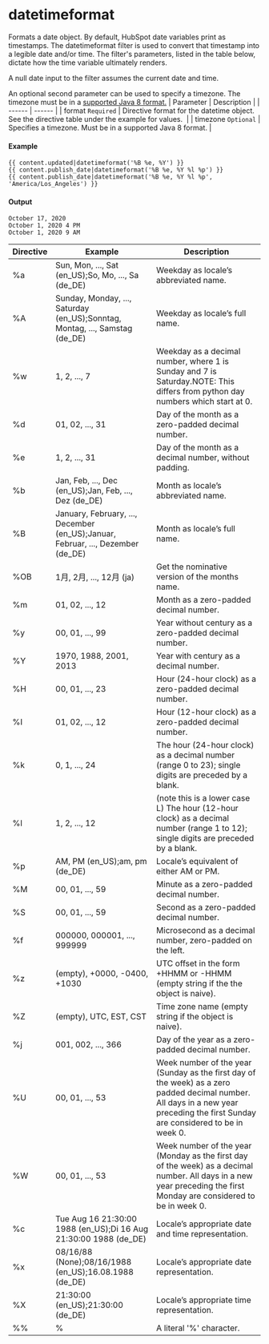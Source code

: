 # datetimeformat
Formats a date object. By default, HubSpot date variables print as timestamps. The datetimeformat filter is used to convert that timestamp into a legible date and/or time. The filter's parameters, listed in the table below, dictate how the time variable ultimately renders.

A null date input to the filter assumes the current date and time.

An optional second parameter can be used to specify a timezone. The timezone must be in a [supported Java 8 format.](https://docs.oracle.com/javase/8/docs/api/java/util/TimeZone.html)
| Parameter | Description | 
|  ------  |  ------  | 
| format `Required` | Directive format for the datetime object. See the directive table under the example for values.  | 
| timezone `Optional` | Specifies a timezone. Must be in a supported Java 8 format. | 


#### Example
```jinja2
{{ content.updated|datetimeformat('%B %e, %Y') }}
{{ content.publish_date|datetimeformat('%B %e, %Y %l %p') }} 
{{ content.publish_date|datetimeformat('%B %e, %Y %l %p', 'America/Los_Angeles') }}
```

#### Output
```jinja2
October 17, 2020
October 1, 2020 4 PM
October 1, 2020 9 AM
```

| Directive | Example | Description | 
|  ------  |  ------  |  ------  | 
| %a | Sun, Mon, ..., Sat (en_US);So, Mo, ..., Sa (de_DE) | Weekday as locale’s abbreviated name. | 
| %A | Sunday, Monday, ..., Saturday (en_US);Sonntag, Montag, ..., Samstag (de_DE) | Weekday as locale’s full name.  | 
| %w | 1, 2, ..., 7 | Weekday as a decimal number, where 1 is Sunday and 7 is Saturday.NOTE: This differs from python day numbers which start at 0. | 
| %d | 01, 02, ..., 31 | Day of the month as a zero-padded decimal number. | 
| %e | 1, 2, ..., 31 | Day of the month as a decimal number, without padding. | 
| %b | Jan, Feb, ..., Dec (en_US);Jan, Feb, ..., Dez (de_DE) | Month as locale’s abbreviated name.  | 
| %B | January, February, ..., December (en_US);Januar, Februar, ..., Dezember (de_DE) | Month as locale’s full name.  | 
| %OB | 1月, 2月, ..., 12月 (ja) | Get the nominative version of the months name. | 
| %m | 01, 02, ..., 12 | Month as a zero-padded decimal number. | 
| %y | 00, 01, ..., 99 | Year without century as a zero-padded decimal number. | 
| %Y | 1970, 1988, 2001, 2013 | Year with century as a decimal number. | 
| %H | 00, 01, ..., 23 | Hour (24-hour clock) as a zero-padded decimal number. | 
| %I | 01, 02, ..., 12 | Hour (12-hour clock) as a zero-padded decimal number. | 
| %k | 0,  1, ..., 24 | The hour (24-hour clock) as a decimal number (range 0 to 23); single digits are preceded by a blank. | 
| %l | 1,  2, ..., 12 | (note this is a lower case L) The hour (12-hour clock) as a decimal number (range 1 to 12); single digits are preceded by a blank. | 
| %p | AM, PM (en_US);am, pm (de_DE) | Locale’s equivalent of either AM or PM.  | 
| %M | 00, 01, ..., 59 | Minute as a zero-padded decimal number. | 
| %S | 00, 01, ..., 59 | Second as a zero-padded decimal number. | 
| %f | 000000, 000001, ..., 999999 | Microsecond as a decimal number, zero-padded on the left. | 
| %z | (empty), +0000, -0400, +1030 | UTC offset in the form +HHMM or -HHMM (empty string if the the object is naive). | 
| %Z | (empty), UTC, EST, CST | Time zone name (empty string if the object is naive). | 
| %j | 001, 002, ..., 366 | Day of the year as a zero-padded decimal number. | 
| %U | 00, 01, ..., 53 | Week number of the year (Sunday as the first day of the week) as a zero padded decimal number. All days in a new year preceding the first Sunday are considered to be in week 0. | 
| %W | 00, 01, ..., 53 | Week number of the year (Monday as the first day of the week) as a decimal number. All days in a new year preceding the first Monday are considered to be in week 0. | 
| %c | Tue Aug 16 21:30:00 1988 (en_US);Di 16 Aug 21:30:00 1988 (de_DE) | Locale’s appropriate date and time representation.  | 
| %x | 08/16/88 (None);08/16/1988 (en_US);16.08.1988 (de_DE) | Locale’s appropriate date representation.  | 
| %X | 21:30:00 (en_US);21:30:00 (de_DE) | Locale’s appropriate time representation.  | 
| %% | % | A literal '%' character. | 

